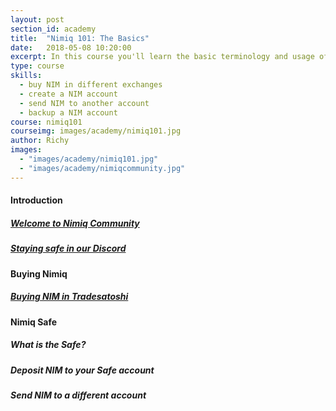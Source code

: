 ```yaml
---
layout: post
section_id: academy
title:  "Nimiq 101: The Basics"
date:   2018-05-08 10:20:00
excerpt: In this course you'll learn the basic terminology and usage of Nimiq. How to buy, store and send NIM in a safe way. Creating and backing up an account is also covered.
type: course
skills:
  - buy NIM in different exchanges
  - create a NIM account
  - send NIM to another account
  - backup a NIM account
course: nimiq101
courseimg: images/academy/nimiq101.jpg
author: Richy
images: 
  - "images/academy/nimiq101.jpg"
  - "images/academy/nimiqcommunity.jpg"
---
```


#### Introduction

##### [Welcome to Nimiq Community](http://community.nimiq.space/logo%20design/2017/12/08/welcome-to-nimiq-community.html)
##### [Staying safe in our Discord](http://community.nimiq.space/logo%20design/tricks%20and%20tips/2018/03/13/Discord.html)

#### Buying Nimiq

##### [Buying NIM in Tradesatoshi](http://community.nimiq.space/index.html#Education)

#### Nimiq Safe

##### What is the Safe?

##### Deposit NIM to your Safe account

##### Send NIM to a different account
